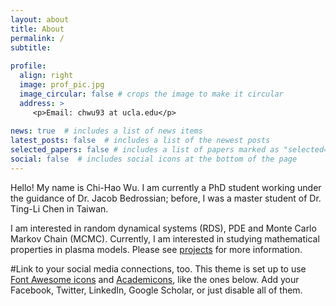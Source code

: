 ```yaml
---
layout: about
title: About
permalink: /
subtitle:
 
profile:
  align: right
  image: prof_pic.jpg
  image_circular: false # crops the image to make it circular
  address: >
     <p>Email: chwu93 at ucla.edu</p>
     
news: true  # includes a list of news items
latest_posts: false  # includes a list of the newest posts
selected_papers: false # includes a list of papers marked as "selected={true}"
social: false  # includes social icons at the bottom of the page
---
```


Hello! My name is Chi-Hao Wu. I am currently a PhD student working under the guidance of Dr. Jacob Bedrossian; before, I was a master student of Dr. Ting-Li Chen in Taiwan. 

I am interested in random dynamical systems (RDS), PDE and Monte Carlo Markov Chain (MCMC). Currently, I am interested in studying mathematical properties in plasma models. Please see [projects](chewwwww.github.io/projects) for more information. 

#Link to your social media connections, too. This theme is set up to use [Font Awesome icons](http://fortawesome.github.io/Font-Awesome/) and [Academicons](https://jpswalsh.github.io/academicons/), like the ones below. Add your Facebook, Twitter, LinkedIn, Google Scholar, or just disable all of them.
